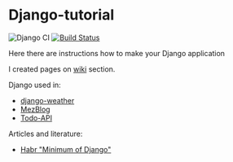 # Django-tutorial

![Django CI](https://github.com/mezgoodle/Django-tutorial/workflows/Django%20CI/badge.svg)
[![Build Status](https://travis-ci.com/mezgoodle/Django-tutorial.svg?branch=master)](https://travis-ci.com/mezgoodle/Django-tutorial)

Here there are instructions how to make your Django application

I created pages on [wiki](https://github.com/mezgoodle/Django-tutorial/wiki) section.

Django used in:
- [django-weather](https://github.com/mezgoodle/django-weather)
- [MezBlog](https://github.com/mezgoodle/MezBlog)
- [Todo-API](https://github.com/mezgoodle/Todo-API)

Articles and literature:
- [Habr "Minimum of Django"](https://habr.com/ru/post/508100/)
